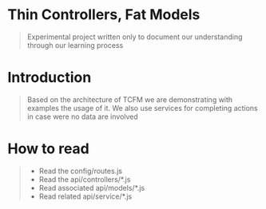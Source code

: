 # Thin Controllers, Fat Models
> Experimental project written only to document
> our understanding through our learning process

# Introduction
> Based on the architecture of TCFM we are demonstrating with examples
> the usage of it.
> We also use services for completing actions in case were no data are involved

# How to read
> * Read the config/routes.js
> * Read the api/controllers/*.js
> * Read associated api/models/*.js
> * Read related api/service/*.js
>
>
>
>


